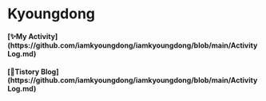 <!--
**iamkyoungdong/iamkyoungdong** is a ✨ _special_ ✨ repository because its `README.md` (this file) appears on your GitHub profile.

introduction

Name

visiter's number

most used language

tistory link

my activity-> activity log

my project
-Link1
-Link2

study
-link1
-link2
.
.
.


-->

<H1> Kyoungdong</H1>
<H4>
[✨My Activity] (https://github.com/iamkyoungdong/iamkyoungdong/blob/main/ActivityLog.md)
  <H4>
[💫Tistory Blog] (https://github.com/iamkyoungdong/iamkyoungdong/blob/main/ActivityLog.md)
